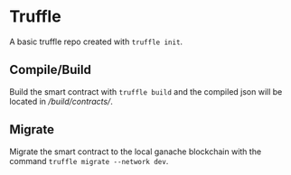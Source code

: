 # Truffle
A basic truffle repo created with `truffle init`.

## Compile/Build
Build the smart contract with `truffle build` and the compiled json will be located in _/build/contracts/_.

## Migrate
Migrate the smart contract to the local ganache blockchain with the command `truffle migrate --network dev`.